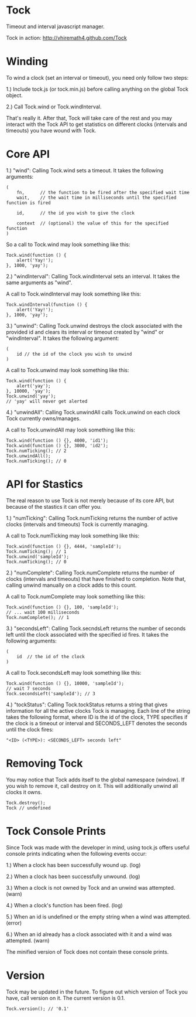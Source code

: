 Tock
====

Timeout and interval javascript manager.

Tock in action: http://vhiremath4.github.com/Tock

Winding
=======

To wind a clock (set an interval or timeout), you need only follow two steps:

1.) Include tock.js (or tock.min.js) before calling anything on the global Tock object.

2.) Call Tock.wind or Tock.windInterval.

That's really it. After that, Tock will take care of the rest and you may interact
with the Tock API to get statistics on different clocks (intervals and timeouts)
you have wound with Tock.

Core API
========

1.) "wind": Calling Tock.wind sets a timeout. It takes the following arguments:

    (
        fn,      // the function to be fired after the specified wait time
        wait,    // the wait time in milliseconds until the specified function is fired

        id,      // the id you wish to give the clock

        context  // (optional) the value of this for the specified function
    )

  So a call to Tock.wind may look something like this:

    Tock.wind(function () {
        alert('Yay!');
    }, 1000, 'yay');

2.) "windInterval": Calling Tock.windInterval sets an interval. It takes the same
arguments as "wind".

  A call to Tock.windInterval may look something like this:

    Tock.windInterval(function () {
        alert('Yay!');
    }, 1000, 'yay');

3.) "unwind": Calling Tock.unwind destroys the clock associated with the provided id and
clears its interval or timeout created by "wind" or "windInterval". It takes the
following argument:

    (
        id // the id of the clock you wish to unwind
    )

  A call to Tock.unwind may look something like this:

    Tock.wind(function () {
        alert('yay');
    }, 10000, 'yay');
    Tock.unwind('yay');
    // 'yay' will never get alerted

4.) "unwindAll": Calling Tock.unwindAll calls Tock.unwind on each clock Tock currently owns/manages.

  A call to Tock.unwindAll may look something like this:

    Tock.wind(function () {}, 4000, 'id1');
    Tock.wind(function () {}, 3000, 'id2');
    Tock.numTicking(); // 2
    Tock.unwindAll();
    Tock.numTicking(); // 0

API for Stastics
================

The real reason to use Tock is not merely because of its core API, but because of the stastics
it can offer you.

1.) "numTicking": Calling Tock.numTicking returns the number of active clocks (intervals and timeouts)
Tock is currently managing.

  A call to Tock.numTicking may look something like this:

    Tock.wind(function () {}, 4444, 'sampleId');
    Tock.numTicking(); // 1
    Tock.unwind('sampleId');
    Tock.numTicking(); // 0

2.) "numComplete": Calling Tock.numComplete returns the number of clocks (intervals and timeouts) that
have finished to completion. Note that, calling unwind manually on a clock adds to this count.

  A call to Tock.numComplete may look something like this:

    Tock.wind(function () {}, 100, 'sampleId');
    // ... wait 100 milliseconds
    Tock.numComplete(); // 1

3.) "secondsLeft": Calling Tock.secndsLeft returns the number of seconds left until the clock associated
with the specified id fires. It takes the following arguments:

    (
        id  // the id of the clock
    )

  A call to Tock.secondsLeft may look something like this:

    Tock.wind(function () {}, 10000, 'sampleId');
    // wait 7 seconds
    Tock.secondsLeft('sampleId'); // 3

4.) "tockStatus": Calling Tock.tockStatus returns a string that gives information for all the active clocks
Tock is managing. Each line of the string takes the following format, where ID is the id of the clock,
TYPE specifies if the clock is a timeout or interval and SECONDS_LEFT denotes the seconds until the
clock fires:

    "<ID> (<TYPE>): <SECONDS_LEFT> seconds left"

Removing Tock
=============

You may notice that Tock adds itself to the global namespace (window). If you wish to remove it, call
destroy on it. This will additionally unwind all clocks it owns.

    Tock.destroy();
    Tock // undefined

Tock Console Prints
===================

Since Tock was made with the developer in mind, using tock.js offers useful console prints indicating
when the following events occur:

1.) When a clock has been successfully wound up. (log)

2.) When a clock has been successfully unwound. (log)

3.) When a clock is not owned by Tock and an unwind was attempted. (warn)

4.) When a clock's function has been fired. (log)

5.) When an id is undefined or the empty string when a wind was attempted. (error)

6.) When an id already has a clock associated with it and a wind was attempted. (warn)

The minified version of Tock does not contain these console prints.

Version
=======

Tock may be updated in the future. To figure out which version of Tock you have, call version on it. The
current version is 0.1.

    Tock.version(); // '0.1'
